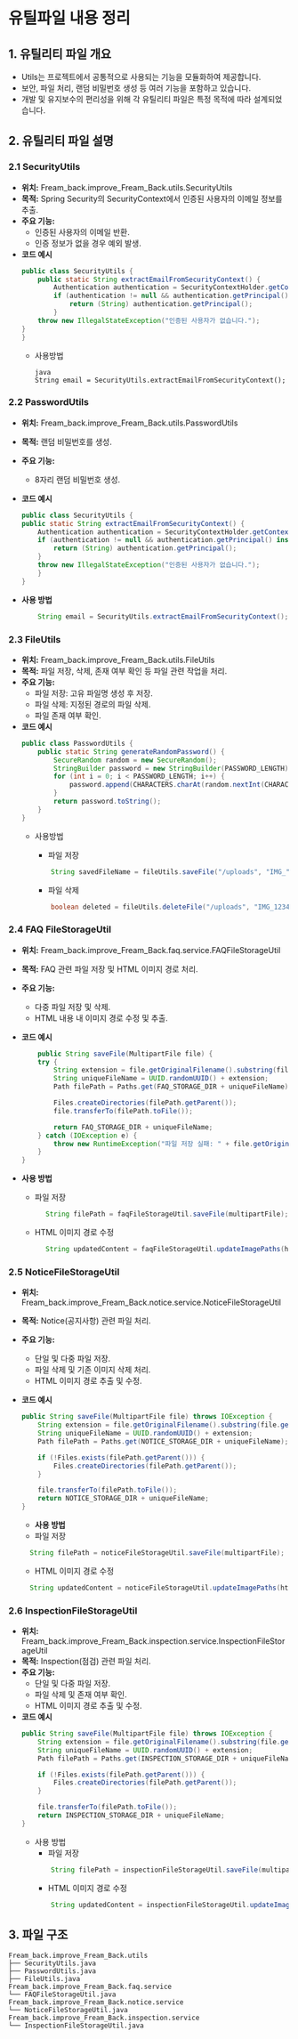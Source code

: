 # 유틸파일 내용 정리  

## 1. 유틸리티 파일 개요
- Utils는 프로젝트에서 공통적으로 사용되는 기능을 모듈화하여 제공합니다.
- 보안, 파일 처리, 랜덤 비밀번호 생성 등 여러 기능을 포함하고 있습니다.
- 개발 및 유지보수의 편리성을 위해 각 유틸리티 파일은 특정 목적에 따라 설계되었습니다.

## 2. 유틸리티 파일 설명

### 2.1 SecurityUtils
- **위치:** Fream_back.improve_Fream_Back.utils.SecurityUtils
- **목적:** Spring Security의 SecurityContext에서 인증된 사용자의 이메일 정보를 추출.
- **주요 기능:**
  - 인증된 사용자의 이메일 반환.
  - 인증 정보가 없을 경우 예외 발생.
- **코드 예시**
    ```java
    public class SecurityUtils {
        public static String extractEmailFromSecurityContext() {
            Authentication authentication = SecurityContextHolder.getContext().getAuthentication();
            if (authentication != null && authentication.getPrincipal() instanceof String) {
                return (String) authentication.getPrincipal();
            }
        throw new IllegalStateException("인증된 사용자가 없습니다.");
    }
    }
    ```
  - 사용방법
      ```
      java
      String email = SecurityUtils.extractEmailFromSecurityContext();
      ```
### 2.2 PasswordUtils
- **위치:** Fream_back.improve_Fream_Back.utils.PasswordUtils
- **목적:** 랜덤 비밀번호를 생성.
- **주요 기능:**
  - 8자리 랜덤 비밀번호 생성.

- **코드 예시**
    ```java
    public class SecurityUtils {
    public static String extractEmailFromSecurityContext() {
        Authentication authentication = SecurityContextHolder.getContext().getAuthentication();
        if (authentication != null && authentication.getPrincipal() instanceof String) {
            return (String) authentication.getPrincipal();
        }
        throw new IllegalStateException("인증된 사용자가 없습니다.");
        }
    }
    ```
- **사용 방법**
    ```java
        String email = SecurityUtils.extractEmailFromSecurityContext();
    ``` 

### 2.3 FileUtils
- **위치:** Fream_back.improve_Fream_Back.utils.FileUtils
- **목적:** 파일 저장, 삭제, 존재 여부 확인 등 파일 관련 작업을 처리.
- **주요 기능:**
  - 파일 저장: 고유 파일명 생성 후 저장.
  - 파일 삭제: 지정된 경로의 파일 삭제.
  - 파일 존재 여부 확인.
- **코드 예시**
    ```java
    public class PasswordUtils {
        public static String generateRandomPassword() {
            SecureRandom random = new SecureRandom();
            StringBuilder password = new StringBuilder(PASSWORD_LENGTH);
            for (int i = 0; i < PASSWORD_LENGTH; i++) {
                password.append(CHARACTERS.charAt(random.nextInt(CHARACTERS.length())));
            }
            return password.toString();
        }
    }
    ```
  - 사용방법
    - 파일 저장
    ```java
        String savedFileName = fileUtils.saveFile("/uploads", "IMG_", multipartFile);
    ```

    - 파일 삭제
    ```java
        boolean deleted = fileUtils.deleteFile("/uploads", "IMG_1234.png");
    ```

### 2.4 FAQ FileStorageUtil
- **위치:** Fream_back.improve_Fream_Back.faq.service.FAQFileStorageUtil
- **목적:** FAQ 관련 파일 저장 및 HTML 이미지 경로 처리.
- **주요 기능:**
    - 다중 파일 저장 및 삭제.
    - HTML 내용 내 이미지 경로 수정 및 추출.
- **코드 예시**
    ```java
        public String saveFile(MultipartFile file) {
        try {
            String extension = file.getOriginalFilename().substring(file.getOriginalFilename().lastIndexOf("."));
            String uniqueFileName = UUID.randomUUID() + extension;
            Path filePath = Paths.get(FAQ_STORAGE_DIR + uniqueFileName);

            Files.createDirectories(filePath.getParent());
            file.transferTo(filePath.toFile());

            return FAQ_STORAGE_DIR + uniqueFileName;
        } catch (IOException e) {
            throw new RuntimeException("파일 저장 실패: " + file.getOriginalFilename(), e);
        }
    }
    ```

- **사용 방법**
  - 파일 저장
  ```java
        String filePath = faqFileStorageUtil.saveFile(multipartFile);
    ```
  - HTML 이미지 경로 수정
  ```java
        String updatedContent = faqFileStorageUtil.updateImagePaths(htmlContent, filePaths);
    ```


### 2.5 NoticeFileStorageUtil
- **위치:** Fream_back.improve_Fream_Back.notice.service.NoticeFileStorageUtil
- **목적:** Notice(공지사항) 관련 파일 처리.
- **주요 기능:**
  - 단일 및 다중 파일 저장.
  - 파일 삭제 및 기존 이미지 삭제 처리.
  - HTML 이미지 경로 추출 및 수정.

- **코드 예시**
    ```java
    public String saveFile(MultipartFile file) throws IOException {
        String extension = file.getOriginalFilename().substring(file.getOriginalFilename().lastIndexOf("."));
        String uniqueFileName = UUID.randomUUID() + extension;
        Path filePath = Paths.get(NOTICE_STORAGE_DIR + uniqueFileName);

        if (!Files.exists(filePath.getParent())) {
            Files.createDirectories(filePath.getParent());
        }

        file.transferTo(filePath.toFile());
        return NOTICE_STORAGE_DIR + uniqueFileName;
    }

    ```
  - **사용 방법**
  - 파일 저장
  ```java
    String filePath = noticeFileStorageUtil.saveFile(multipartFile);
    ```
  - HTML 이미지 경로 수정
  ```java
    String updatedContent = noticeFileStorageUtil.updateImagePaths(htmlContent, filePaths);
    ```

### 2.6 InspectionFileStorageUtil
- **위치:** Fream_back.improve_Fream_Back.inspection.service.InspectionFileStorageUtil
- **목적:** Inspection(점검) 관련 파일 처리.
- **주요 기능:**
  - 단일 및 다중 파일 저장.
  - 파일 삭제 및 존재 여부 확인.
  - HTML 이미지 경로 추출 및 수정.
- **코드 예시**
    ```java
    public String saveFile(MultipartFile file) throws IOException {
        String extension = file.getOriginalFilename().substring(file.getOriginalFilename().lastIndexOf("."));
        String uniqueFileName = UUID.randomUUID() + extension;
        Path filePath = Paths.get(INSPECTION_STORAGE_DIR + uniqueFileName);

        if (!Files.exists(filePath.getParent())) {
            Files.createDirectories(filePath.getParent());
        }

        file.transferTo(filePath.toFile());
        return INSPECTION_STORAGE_DIR + uniqueFileName;
    }
    ```
  - 사용 방법
    - 파일 저장
    ```java
        String filePath = inspectionFileStorageUtil.saveFile(multipartFile);
       ```
    - HTML 이미지 경로 수정 
    ```java
        String updatedContent = inspectionFileStorageUtil.updateImagePaths(htmlContent, filePaths);
    ```


## 3. 파일 구조
```text
Fream_back.improve_Fream_Back.utils
├── SecurityUtils.java
├── PasswordUtils.java
├── FileUtils.java
Fream_back.improve_Fream_Back.faq.service
└── FAQFileStorageUtil.java
Fream_back.improve_Fream_Back.notice.service
└── NoticeFileStorageUtil.java
Fream_back.improve_Fream_Back.inspection.service
└── InspectionFileStorageUtil.java
```


